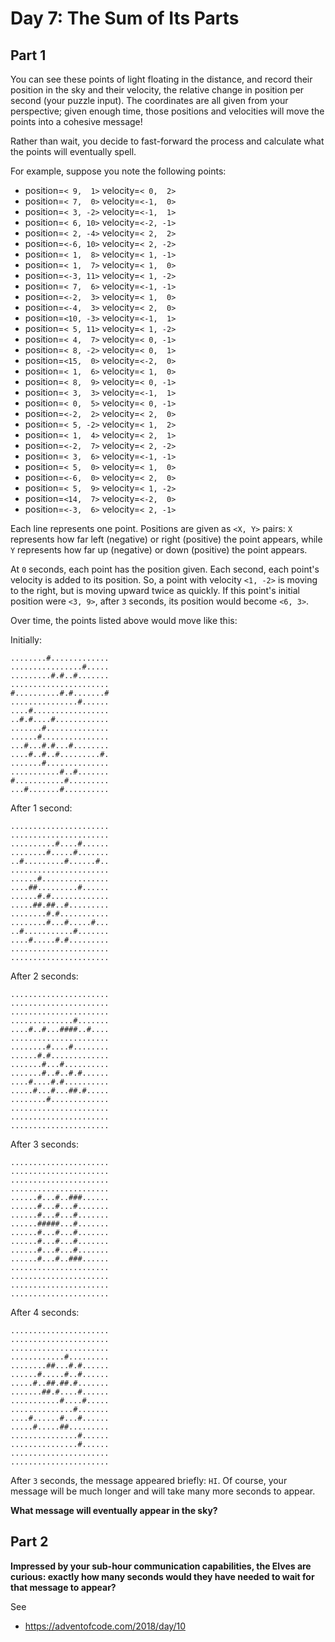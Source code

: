 # Day 7: The Sum of Its Parts

## Part 1

You can see these points of light floating in the distance, and record their position in the sky and their velocity, the relative change in position per second (your puzzle input). The coordinates are all given from your perspective; given enough time, those positions and velocities will move the points into a cohesive message!

Rather than wait, you decide to fast-forward the process and calculate what the points will eventually spell.

For example, suppose you note the following points:

- position=`< 9,  1>` velocity=`< 0,  2>`
- position=`< 7,  0>` velocity=`<-1,  0>`
- position=`< 3, -2>` velocity=`<-1,  1>`
- position=`< 6, 10>` velocity=`<-2, -1>`
- position=`< 2, -4>` velocity=`< 2,  2>`
- position=`<-6, 10>` velocity=`< 2, -2>`
- position=`< 1,  8>` velocity=`< 1, -1>`
- position=`< 1,  7>` velocity=`< 1,  0>`
- position=`<-3, 11>` velocity=`< 1, -2>`
- position=`< 7,  6>` velocity=`<-1, -1>`
- position=`<-2,  3>` velocity=`< 1,  0>`
- position=`<-4,  3>` velocity=`< 2,  0>`
- position=`<10, -3>` velocity=`<-1,  1>`
- position=`< 5, 11>` velocity=`< 1, -2>`
- position=`< 4,  7>` velocity=`< 0, -1>`
- position=`< 8, -2>` velocity=`< 0,  1>`
- position=`<15,  0>` velocity=`<-2,  0>`
- position=`< 1,  6>` velocity=`< 1,  0>`
- position=`< 8,  9>` velocity=`< 0, -1>`
- position=`< 3,  3>` velocity=`<-1,  1>`
- position=`< 0,  5>` velocity=`< 0, -1>`
- position=`<-2,  2>` velocity=`< 2,  0>`
- position=`< 5, -2>` velocity=`< 1,  2>`
- position=`< 1,  4>` velocity=`< 2,  1>`
- position=`<-2,  7>` velocity=`< 2, -2>`
- position=`< 3,  6>` velocity=`<-1, -1>`
- position=`< 5,  0>` velocity=`< 1,  0>`
- position=`<-6,  0>` velocity=`< 2,  0>`
- position=`< 5,  9>` velocity=`< 1, -2>`
- position=`<14,  7>` velocity=`<-2,  0>`
- position=`<-3,  6>` velocity=`< 2, -1>`

Each line represents one point. Positions are given as `<X, Y>` pairs: `X` represents how far left (negative) or right (positive) the point appears, while `Y` represents how far up (negative) or down (positive) the point appears.

At `0` seconds, each point has the position given. Each second, each point's velocity is added to its position. So, a point with velocity `<1, -2>` is moving to the right, but is moving upward twice as quickly. If this point's initial position were `<3, 9>`, after `3` seconds, its position would become `<6, 3>`.

Over time, the points listed above would move like this:

Initially:
```
........#.............
................#.....
.........#.#..#.......
......................
#..........#.#.......#
...............#......
....#.................
..#.#....#............
.......#..............
......#...............
...#...#.#...#........
....#..#..#.........#.
.......#..............
...........#..#.......
#...........#.........
...#.......#..........
```

After 1 second:
```
......................
......................
..........#....#......
........#.....#.......
..#.........#......#..
......................
......#...............
....##.........#......
......#.#.............
.....##.##..#.........
........#.#...........
........#...#.....#...
..#...........#.......
....#.....#.#.........
......................
......................
```

After 2 seconds:
```
......................
......................
......................
..............#.......
....#..#...####..#....
......................
........#....#........
......#.#.............
.......#...#..........
.......#..#..#.#......
....#....#.#..........
.....#...#...##.#.....
........#.............
......................
......................
......................
```

After 3 seconds:
```
......................
......................
......................
......................
......#...#..###......
......#...#...#.......
......#...#...#.......
......#####...#.......
......#...#...#.......
......#...#...#.......
......#...#...#.......
......#...#..###......
......................
......................
......................
......................
```

After 4 seconds:
```
......................
......................
......................
............#.........
........##...#.#......
......#.....#..#......
.....#..##.##.#.......
.......##.#....#......
...........#....#.....
..............#.......
....#......#...#......
.....#.....##.........
...............#......
...............#......
......................
......................
```

After `3` seconds, the message appeared briefly: `HI`. Of course, your message will be much longer and will take many more seconds to appear.

**What message will eventually appear in the sky?**

## Part 2

**Impressed by your sub-hour communication capabilities, the Elves are curious: exactly how many seconds would they have needed to wait for that message to appear?**

See
- https://adventofcode.com/2018/day/10